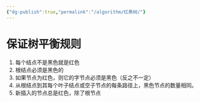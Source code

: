 ```yaml
---
{"dg-publish":true,"permalink":"/algorithm/红黑树/"}
---
```


# 保证树平衡规则

1. 每个结点不是黑色就是红色
2. 根结点必须是黑色的
3. 如果节点为红色，则它的字节点必须是黑色（反之不一定）
4. 从根结点到其每个叶子结点或空子节点的每条路径上，黑色节点的数量相同。
5. 新插入的节点总是红色，除了根节点


